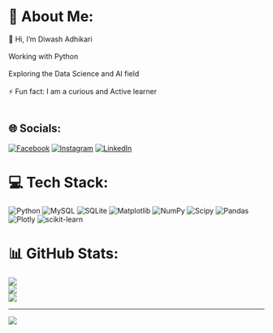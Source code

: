 # 💫 About Me:
👋 Hi, I’m Diwash Adhikari<br><br>Working with Python<br><br>Exploring the Data Science and AI field<br><br>⚡ Fun fact: I am a curious and Active learner<br><br>


## 🌐 Socials:
[![Facebook](https://img.shields.io/badge/Facebook-%231877F2.svg?logo=Facebook&logoColor=white)](https://www.facebook.com/diwash.adhikari.146) [![Instagram](https://img.shields.io/badge/Instagram-%23E4405F.svg?logo=Instagram&logoColor=white)](https://instagram.com/https://www.instagram.com/diwash017/) [![LinkedIn](https://img.shields.io/badge/LinkedIn-%230077B5.svg?logo=linkedin&logoColor=white)](https://linkedin.com/in/linkedin.com/in/diwash-adhikari) 

# 💻 Tech Stack:
![Python](https://img.shields.io/badge/python-3670A0?style=for-the-badge&logo=python&logoColor=ffdd54) ![MySQL](https://img.shields.io/badge/mysql-4479A1.svg?style=for-the-badge&logo=mysql&logoColor=white) ![SQLite](https://img.shields.io/badge/sqlite-%2307405e.svg?style=for-the-badge&logo=sqlite&logoColor=white) ![Matplotlib](https://img.shields.io/badge/Matplotlib-%23ffffff.svg?style=for-the-badge&logo=Matplotlib&logoColor=black) ![NumPy](https://img.shields.io/badge/numpy-%23013243.svg?style=for-the-badge&logo=numpy&logoColor=white) ![Scipy](https://img.shields.io/badge/SciPy-%230C55A5.svg?style=for-the-badge&logo=scipy&logoColor=%white) ![Pandas](https://img.shields.io/badge/pandas-%23150458.svg?style=for-the-badge&logo=pandas&logoColor=white) ![Plotly](https://img.shields.io/badge/Plotly-%233F4F75.svg?style=for-the-badge&logo=plotly&logoColor=white) ![scikit-learn](https://img.shields.io/badge/scikit--learn-%23F7931E.svg?style=for-the-badge&logo=scikit-learn&logoColor=white)
# 📊 GitHub Stats:
![](https://github-readme-stats.vercel.app/api?username=Diwash17&theme=dark&hide_border=false&include_all_commits=true&count_private=true)<br/>
![](https://github-readme-streak-stats.herokuapp.com/?user=Diwash17&theme=dark&hide_border=false)<br/>
![](https://github-readme-stats.vercel.app/api/top-langs/?username=Diwash17&theme=dark&hide_border=false&include_all_commits=true&count_private=true&layout=compact)

---
[![](https://visitcount.itsvg.in/api?id=Diwash17&icon=0&color=0)](https://visitcount.itsvg.in)

<!-- Proudly created with GPRM ( https://gprm.itsvg.in ) -->

